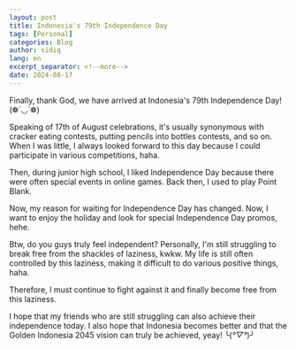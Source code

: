 ```yaml
---
layout: post
title: Indonesia's 79th Independence Day
tags: [Personal]
categories: Blog
author: sidiq
lang: en
excerpt_separator: <!--more-->
date: 2024-08-17
---
```


Finally, thank God, we have arrived at Indonesia's 79th Independence Day! (❁´◡`❁)

<!--more-->

Speaking of 17th of August celebrations, it's usually synonymous with cracker eating contests, putting pencils into bottles contests, and so on. When I was little, I always looked forward to this day because I could participate in various competitions, haha.

Then, during junior high school, I liked Independence Day because there were often special events in online games. Back then, I used to play Point Blank.

Now, my reason for waiting for Independence Day has changed. Now, I want to enjoy the holiday and look for special Independence Day promos, hehe.

Btw, do you guys truly feel independent? Personally, I'm still struggling to break free from the shackles of laziness, kwkw. My life is still often controlled by this laziness, making it difficult to do various positive things, haha.

Therefore, I must continue to fight against it and finally become free from this laziness.

I hope that my friends who are still struggling can also achieve their independence today. I also hope that Indonesia becomes better and that the Golden Indonesia 2045 vision can truly be achieved, yeay! ╰(*°▽°*)╯